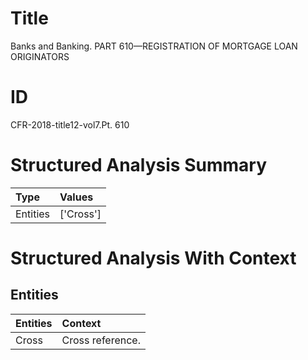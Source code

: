 # Title

 Banks and Banking. PART 610—REGISTRATION OF MORTGAGE LOAN ORIGINATORS


# ID

 CFR-2018-title12-vol7.Pt. 610


# Structured Analysis Summary

| Type     | Values    |
|:---------|:----------|
| Entities | ['Cross'] |


# Structured Analysis With Context

 


## Entities

| Entities   | Context           |
|:-----------|:------------------|
| Cross      | Cross  reference. |



